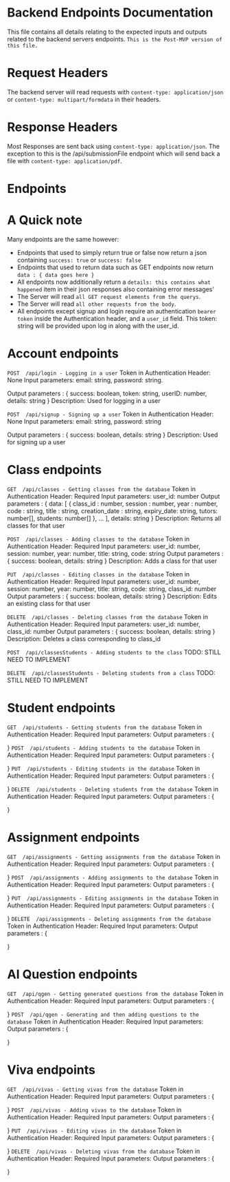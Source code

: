 # Backend Endpoints Documentation 
This file contains all details relating to the expected inputs and outputs related to the backend servers endpoints.
`This is the Post-MVP version of this file.`
# Request Headers
The backend server will read requests with `content-type: application/json` or `content-type: multipart/formdata` in their headers.

# Response Headers
Most Responses are sent back using `content-type: application/json`.
The exception to this is the /api/submissionFile endpoint which will send back a file with `content-type: application/pdf`.

# Endpoints
# A Quick note
Many endpoints are the same however:
- Endpoints that used to simply return true or false now return a json containing `success: true` or `success: false`
- Endpoints that used to return data such as GET endpoints now return `data : { data goes here }`
- All endpoints now additionally return a `details: this contains what happened` item in their json responses also containing error messages'
- The Server will read `all GET request elements from the querys`.
- The Server will read `all other requests from the body`. 
- All endpoints except signup and login require an authentication `bearer token` inside the Authentication header, and a `user_id` field. This token: string will be provided upon log in along with the user_id.

# Account endpoints 

`POST  /api/login - Logging in a user`
Token in Authentication Header: None
Input parameters: email: string, password: string.

Output parameters : {
    success: boolean, 
    token: string, 
    userID: number, 
    details: string
}
Description: Used for logging in a user

`POST  /api/signup - Signing up a user`
Token in Authentication Header: None
Input parameters: email: string, password: string

Output parameters : { 
    success: boolean, 
    details: string
}
Description: Used for signing up a user

# Class endpoints
`GET  /api/classes - Getting classes from the database`
Token in Authentication Header: Required
Input parameters: user_id: number
Output parameters : {
    data: [
       {
        class_id : number,
        session : number,
        year : number,
        code : string,
        title : string,
        creation_date : string,
        expiry_date: string,
        tutors: number[],
        students: number[]
       },
       ...
    ],
    details: string
}
Description: Returns all classes for that user

`POST  /api/classes - Adding classes to the database`
Token in Authentication Header: Required
Input parameters: user_id: number, session: number, year: number, title: string, code: string
Output parameters : {
    success: boolean,
    details: string
}
Description: Adds a class for that user

`PUT  /api/classes - Editing classes in the database`
Token in Authentication Header: Required
Input parameters: user_id: number, session: number, year: number, title: string, code: string, class_id: number
Output parameters : {
    success: boolean,
    details: string
}
Description: Edits an existing class for that user

`DELETE  /api/classes - Deleting classes from the database`
Token in Authentication Header: Required
Input parameters: user_id: number, class_id: number
Output parameters : {
    success: boolean,
    details: string
}
Description: Deletes a class corresponding to class_id

`POST  /api/classesStudents - Adding students to the class`
TODO: STILL NEED TO IMPLEMENT

`DELETE  /api/classesStudents - Deleting students from a class`
TODO: STILL NEED TO IMPLEMENT

# Student endpoints
`GET  /api/students - Getting students from the database`
Token in Authentication Header: Required
Input parameters:
Output parameters : {
    
}
`POST  /api/students - Adding students to the database`
Token in Authentication Header: Required
Input parameters:
Output parameters : {
    
}
`PUT  /api/students - Editing students in the database`
Token in Authentication Header: Required
Input parameters:
Output parameters : {
    
}
`DELETE  /api/students - Deleting students from the database`
Token in Authentication Header: Required
Input parameters:
Output parameters : {
    
}

# Assignment endpoints
`GET  /api/assignments - Getting assignments from the database`
Token in Authentication Header: Required
Input parameters:
Output parameters : {
    
}
`POST  /api/assignments - Adding assignments to the database`
Token in Authentication Header: Required
Input parameters:
Output parameters : {
    
}
`PUT  /api/assignments - Editing assignments in the database`
Token in Authentication Header: Required
Input parameters:
Output parameters : {
    
}
`DELETE  /api/assignments - Deleting assignments from the database`
Token in Authentication Header: Required
Input parameters:
Output parameters : {
    
}

# AI Question endpoints
`GET  /api/qgen - Getting generated questions from the database`
Token in Authentication Header: Required
Input parameters:
Output parameters : {
    
}
`POST  /api/qgen - Generating and then adding questions to the database`
Token in Authentication Header: Required
Input parameters:
Output parameters : {
    
}


# Viva endpoints
`GET  /api/vivas - Getting vivas from the database`
Token in Authentication Header: Required
Input parameters:
Output parameters : {
    
}
`POST  /api/vivas - Adding vivas to the database`
Token in Authentication Header: Required
Input parameters:
Output parameters : {
    
}
`PUT  /api/vivas - Editing vivas in the database`
Token in Authentication Header: Required
Input parameters:
Output parameters : {
    
}
`DELETE  /api/vivas - Deleting vivas from the database`
Token in Authentication Header: Required
Input parameters:
Output parameters : {
    
}